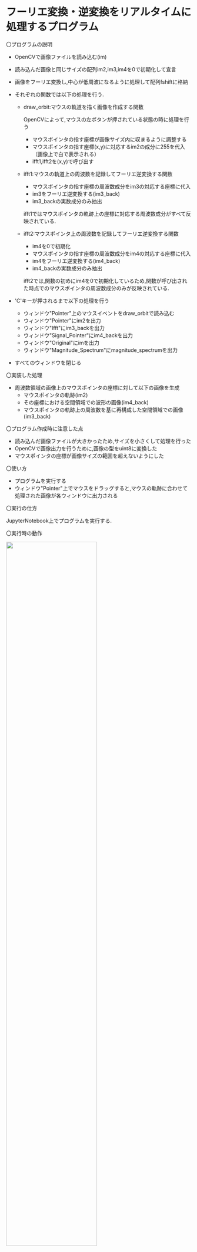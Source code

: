 # フーリエ変換・逆変換をリアルタイムに処理するプログラム

〇プログラムの説明

  - OpenCVで画像ファイルを読み込む(im)
  - 読み込んだ画像と同じサイズの配列im2,im3,im4を0で初期化して宣言
  - 画像をフーリエ変換し,中心が低周波になるように処理して配列fshiftに格納
  - それぞれの関数では以下の処理を行う.
    - draw_orbit:マウスの軌道を描く画像を作成する関数

      OpenCVによって,マウスの左ボタンが押されている状態の時に処理を行う
      - マウスポインタの指す座標が画像サイズ内に収まるように調整する
      - マウスポインタの指す座標(x,y)に対応するim2の成分に255を代入（画像上で白で表示される）
      - ifft1,ifft2を(x,y)で呼び出す

    - ifft1:マウスの軌道上の周波数を記録してフーリエ逆変換する関数

      - マウスポインタの指す座標の周波数成分をim3の対応する座標に代入
      - im3をフーリエ逆変換する(im3_back)
      - im3_backの実数成分のみ抽出

      ifft1ではマウスポインタの軌跡上の座標に対応する周波数成分がすべて反映されている.
    - ifft2:マウスポインタ上の周波数を記録してフーリエ逆変換する関数

      - im4を0で初期化
      - マウスポインタの指す座標の周波数成分をim4の対応する座標に代入
      - im4をフーリエ逆変換する(im4_back)
      - im4_backの実数成分のみ抽出

      ifft2では,関数の初めにim4を0で初期化しているため,関数が呼び出された時点でのマウスポインタの周波数成分のみが反映されている.
  - 'C'キーが押されるまで以下の処理を行う

    - ウィンドウ"Pointer"上のマウスイベントをdraw_orbitで読み込む
    - ウィンドウ"Pointer"にim2を出力
    - ウィンドウ"Ifft"にim3_backを出力
    - ウィンドウ"Signal_Pointer"にim4_backを出力
    - ウィンドウ"Original"にimを出力
    - ウィンドウ"Magnitude_Spectrum"にmagnitude_spectrumを出力

  - すべてのウィンドウを閉じる

〇実装した処理
  - 周波数領域の画像上のマウスポインタの座標に対して以下の画像を生成
    - マウスポインタの軌跡(im2)
    - その座標における空間領域での波形の画像(im4_back)
    - マウスポインタの軌跡上の周波数を基に再構成した空間領域での画像(im3_back)

〇プログラム作成時に注意した点
  - 読み込んだ画像ファイルが大きかったため,サイズを小さくして処理を行った
  - OpenCVで画像出力を行うために,画像の型をuint8に変換した
  - マウスポインタの座標が画像サイズの範囲を超えないようにした

〇使い方
  - プログラムを実行する
  - ウィンドウ"Pointer"上でマウスをドラッグすると,マウスの軌跡に合わせて処理された画像が各ウィンドウに出力される

〇実行の仕方

  JupyterNotebook上でプログラムを実行する.

〇実行時の動作

<img src="https://vps8-d.kuku.lu/files/20190728-2149_a9afa40490eced0b107247f241ca5980.gif" width=70%>

※ウィンドウ名が表示されていないが,一番左が"Pointer",上左が"Original",上右が"Magnitude_Spectrum",下左が"Ifft",下右が"Signal_Pointer"である.

〇依存ライブラリとバージョン
  - cv2(バージョン4.1.0)
  - numpy(バージョン1.11.3)
  - matplotlib.pyplot
  - skimage.io
  - skimage.color

〇参考にしたサイト
  - OpenCV-Python Tutorials 1 documentation/フーリエ変換(http://lang.sist.chukyo-u.ac.jp/classes/OpenCV/py_tutorials/py_imgproc/py_transforms/py_fourier_transform/py_fourier_transform.html)

  Numpyを使ったフーリエ変換のコードを参考にした.
  - OpenCV-Python Tutorials 1 documentation/ペイントツールとしてのマウス(http://labs.eecs.tottori-u.ac.jp/sd/Member/oyamada/OpenCV/html/py_tutorials/py_gui/py_mouse_handling/py_mouse_handling.html)

  cv2.setMouseCallback()の使い方を参考にした.
  - OpenCV/ユーザインタフェース(http://opencv.jp/opencv-2svn/cpp/highgui_user_interface.html)

  OpenCVでのimshow()の使い方を参考にした.

  - 無能プログラマーのお勉強おメモ/PythonとOpenCVで画像処理④【マウスイベント】(http://rasp.hateblo.jp/entry/2016/01/24/204539)

  マウスイベントの関数を参考にした.
